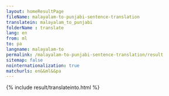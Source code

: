 ```yaml
---
layout: homeResultPage
fileName: malayalam-to-punjabi-sentence-translation
translatein: malayalam_to_punjabi
folderName : translate
lang: en
from: ml
to: pa
langname: malayalam-to
permalink: /malayalam-to-punjabi-sentence-translation/result
sitemap: false
nointernationalization: true
matchurls: en&&ml&&pa
---
```

{% include result/translateinto.html %}

<script src="/js/result/translation.js" data-foldername="{{page.folderName}}" data-lang="{{page.lang}}"></script>
